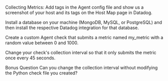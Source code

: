 Collecting Metrics:
Add tags in the Agent config file and show us a screenshot of your host and its tags on the Host Map page in Datadog.


Install a database on your machine (MongoDB, MySQL, or PostgreSQL) and then install the respective Datadog integration for that database.


Create a custom Agent check that submits a metric named my_metric with a random value between 0 and 1000.


Change your check's collection interval so that it only submits the metric once every 45 seconds.


Bonus Question Can you change the collection interval without modifying the Python check file you created?
